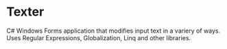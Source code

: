 # Texter
C# Windows Forms application that modifies input text in a variery of ways. Uses Regular Expressions, Globalization, Linq and other libraries.
